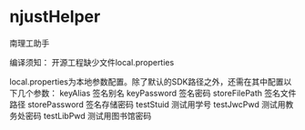 # njustHelper
南理工助手

编译须知：
开源工程缺少文件local.properties

local.properties为本地参数配置。除了默认的SDK路径之外，还需在其中配置以下几个参数：
    keyAlias 签名别名
    keyPassword 签名密码
    storeFilePath 签名文件路径
    storePassword 签名存储密码
    testStuid 测试用学号
    testJwcPwd 测试用教务处密码
    testLibPwd 测试用图书馆密码

